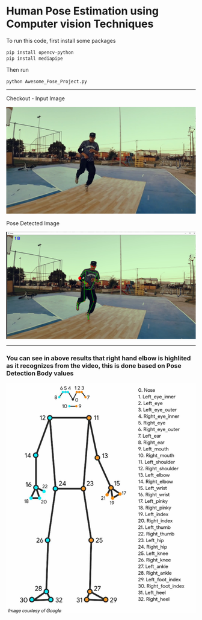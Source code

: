 # Human Pose Estimation using Computer vision Techniques

To run this code,
first install some packages
```
pip install opencv-python
pip install mediapipe
```

Then run
```
python Awesome_Pose_Project.py
```

<hr>

Checkout - 
Input Image

![Image](https://github.com/Gangadharbhuvan/Machine_Learning-Projects/blob/master/OpenCV%20Projects/Human_Pose_Estimation_using_OpenCV/data/Img_1.png)



Pose Detected Image

![Results](https://github.com/Gangadharbhuvan/Machine_Learning-Projects/blob/master/OpenCV%20Projects/Human_Pose_Estimation_using_OpenCV/results/Pose_1.png)

<hr>


### You can see in above results that right hand elbow is highlited as it recognizes from the video, this is done based on Pose Detection Body values 

![Here](https://github.com/Gangadharbhuvan/Machine_Learning-Projects/blob/master/OpenCV%20Projects/Human_Pose_Estimation_using_OpenCV/data/Pose-Detection__Body_Values.jpeg)
